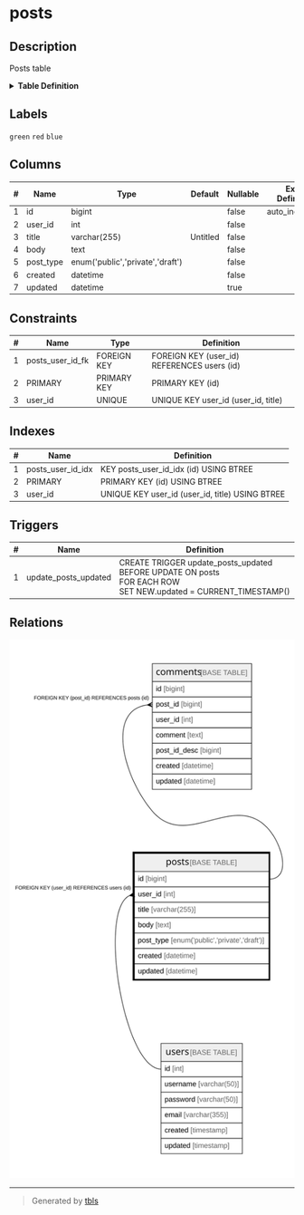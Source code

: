 # posts

## Description

Posts table

<details>
<summary><strong>Table Definition</strong></summary>

```sql
CREATE TABLE `posts` (
  `id` bigint NOT NULL AUTO_INCREMENT,
  `user_id` int NOT NULL,
  `title` varchar(255) NOT NULL DEFAULT 'Untitled',
  `body` text NOT NULL,
  `post_type` enum('public','private','draft') NOT NULL COMMENT 'public/private/draft',
  `created` datetime NOT NULL,
  `updated` datetime DEFAULT NULL,
  PRIMARY KEY (`id`),
  UNIQUE KEY `user_id` (`user_id`,`title`),
  KEY `posts_user_id_idx` (`id`) USING BTREE,
  CONSTRAINT `posts_user_id_fk` FOREIGN KEY (`user_id`) REFERENCES `users` (`id`) ON DELETE CASCADE
) ENGINE=InnoDB DEFAULT CHARSET=utf8mb4 COLLATE=utf8mb4_0900_ai_ci COMMENT='Posts table'
```

</details>

## Labels

`green` `red` `blue`

## Columns

| # | Name | Type | Default | Nullable | Extra Definition | Children | Parents | Comment |
| - | ---- | ---- | ------- | -------- | ---------------- | -------- | ------- | ------- |
| 1 | id | bigint |  | false | auto_increment | [comments](comments.md) |  |  |
| 2 | user_id | int |  | false |  |  | [users](users.md) |  |
| 3 | title | varchar(255) | Untitled | false |  |  |  |  |
| 4 | body | text |  | false |  |  |  | post body |
| 5 | post_type | enum('public','private','draft') |  | false |  |  |  | public/private/draft |
| 6 | created | datetime |  | false |  |  |  |  |
| 7 | updated | datetime |  | true |  |  |  |  |

## Constraints

| # | Name | Type | Definition |
| - | ---- | ---- | ---------- |
| 1 | posts_user_id_fk | FOREIGN KEY | FOREIGN KEY (user_id) REFERENCES users (id) |
| 2 | PRIMARY | PRIMARY KEY | PRIMARY KEY (id) |
| 3 | user_id | UNIQUE | UNIQUE KEY user_id (user_id, title) |

## Indexes

| # | Name | Definition |
| - | ---- | ---------- |
| 1 | posts_user_id_idx | KEY posts_user_id_idx (id) USING BTREE |
| 2 | PRIMARY | PRIMARY KEY (id) USING BTREE |
| 3 | user_id | UNIQUE KEY user_id (user_id, title) USING BTREE |

## Triggers

| # | Name | Definition |
| - | ---- | ---------- |
| 1 | update_posts_updated | CREATE TRIGGER update_posts_updated BEFORE UPDATE ON posts<br>FOR EACH ROW<br>SET NEW.updated = CURRENT_TIMESTAMP() |

## Relations

![er](posts.svg)

---

> Generated by [tbls](https://github.com/k1LoW/tbls)
